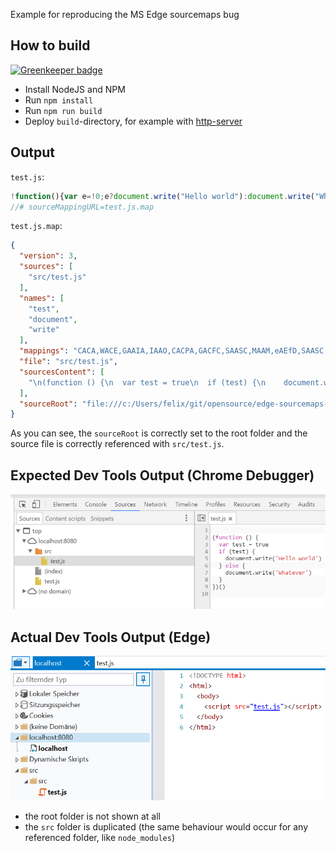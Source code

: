 Example for reproducing the MS Edge sourcemaps bug

## How to build

[![Greenkeeper badge](https://badges.greenkeeper.io/felixfbecker/edge-sourcemaps-bug.svg)](https://greenkeeper.io/)
 - Install NodeJS and NPM
 - Run `npm install`
 - Run `npm run build`
 - Deploy `build`-directory, for example with [http-server](https://www.npmjs.com/package/http-server)
 
## Output
`test.js`:
```javascript
!function(){var e=!0;e?document.write("Hello world"):document.write("Whatever")}();
//# sourceMappingURL=test.js.map
```

`test.js.map`:
```json
{
  "version": 3,
  "sources": [
    "src/test.js"
  ],
  "names": [
    "test",
    "document",
    "write"
  ],
  "mappings": "CACA,WACE,GAAIA,IAAO,CACPA,GACFC,SAASC,MAAM,eAEfD,SAASC,MAAM",
  "file": "src/test.js",
  "sourcesContent": [
    "\n(function () {\n  var test = true\n  if (test) {\n    document.write('Hello world')\n  } else {\n    document.write('Whatever')\n  }\n})()\n"
  ],
  "sourceRoot": "file:///c:/Users/felix/git/opensource/edge-sourcemaps-bug"
}
```

As you can see, the `sourceRoot` is correctly set to the root folder and the source file is correctly referenced with `src/test.js`.

## Expected Dev Tools Output (Chrome Debugger)
![Chrome Dev Tools Screenshot](images/chrome.png)

## Actual Dev Tools Output (Edge)
![Edge Dev Tools Screenshot](images/edge.png)

 - the root folder is not shown at all
 - the `src` folder is duplicated (the same behaviour would occur for any referenced folder, like `node_modules`)
